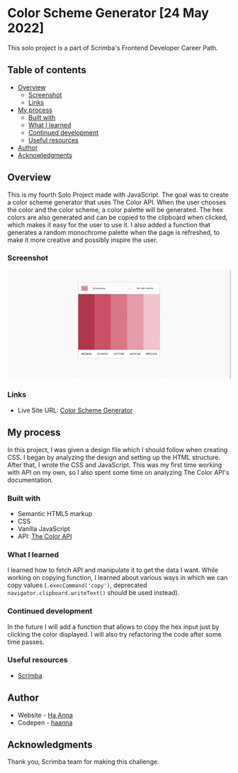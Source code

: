 # Color Scheme Generator [24 May 2022]

This solo project is a part of Scrimba's Frontend Developer Career Path.

## Table of contents

- [Overview](#overview)
  - [Screenshot](#screenshot)
  - [Links](#links)
- [My process](#my-process)
  - [Built with](#built-with)
  - [What I learned](#what-i-learned)
  - [Continued development](#continued-development)
  - [Useful resources](#useful-resources)
- [Author](#author)
- [Acknowledgments](#acknowledgments)

## Overview

This is my fourth Solo Project made with JavaScript. The goal was to create a color scheme generator that uses The Color API. When the user chooses the color and the color scheme, a color palette will be generated. The hex colors are also generated and can be copied to the clipboard when clicked, which makes it easy for the user to use it. I also added a function that generates a random monochrome palette when the page is refreshed, to make it more creative and possibly inspire the user.

### Screenshot

![alt text](./gif_colorschemegenerator.gif)

### Links

- Live Site URL: [Color Scheme Generator](https://ha-anna.github.io/Scrimba_Projects/Color_scheme_generator/)

## My process

In this project, I was given a design file which I should follow when creating CSS. I began by analyzing the design and setting up the HTML structure. After that, I wrote the CSS and JavaScript. This was my first time working with API on my own, so I also spent some time on analyzing The Color API's documentation.

### Built with

- Semantic HTML5 markup
- CSS
- Vanilla JavaScript
- API: [The Color API](https://www.thecolorapi.com/)

### What I learned

I learned how to fetch API and manipulate it to get the data I want. While working on copying function, I learned about various ways in which we can copy values (`.execCommand('copy')`, deprecated `navigator.clipboard.writeText()` should be used instead).

### Continued development

In the future I will add a function that allows to copy the hex input just by clicking the color displayed. I will also try refactoring the code after some time passes.

### Useful resources

- [Scrimba](https://www.scrimba.com)

## Author

- Website - [Ha Anna](https://haanna.com)
- Codepen - [haanna](https://codepen.io/haanna)

## Acknowledgments

Thank you, Scrimba team for making this challenge.

